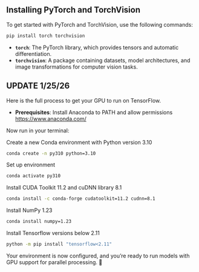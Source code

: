 ## Installing PyTorch and TorchVision
To get started with PyTorch and TorchVision, use the following commands:

```bash
pip install torch torchvision
```

- **`torch`**: The PyTorch library, which provides tensors and automatic differentiation.
- **`torchvision`**: A package containing datasets, model architectures, and image transformations for computer vision tasks.

## UPDATE 1/25/26
Here is the full process to get your GPU to run on TensorFlow. 

- **Prerequisites**: Install Anaconda to PATH and allow permissions https://www.anaconda.com/

Now run in your terminal:

Create a new Conda environment with Python version 3.10
```bash
conda create -n py310 python=3.10
```
Set up environment
```bash
conda activate py310
```

Install CUDA Toolkit 11.2 and cuDNN library 8.1
```bash
conda install -c conda-forge cudatoolkit=11.2 cudnn=8.1
```

Install NumPy 1.23
```bash
conda install numpy=1.23
```

Install Tensorflow versions below 2.11
```bash
python -m pip install "tensorflow<2.11"
```
Your environment is now configured, and you’re ready to run models with GPU support for parallel processing. 🎉
